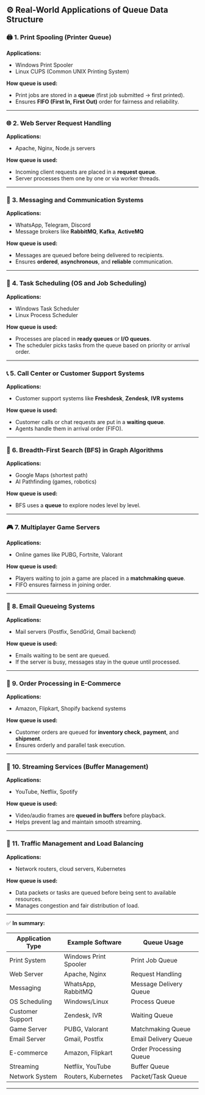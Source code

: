 ## ⚙️ **Real-World Applications of Queue Data Structure**

### 🖨️ **1. Print Spooling (Printer Queue)**

**Applications:**

* Windows Print Spooler
* Linux CUPS (Common UNIX Printing System)

**How queue is used:**

* Print jobs are stored in a **queue** (first job submitted → first printed).
* Ensures **FIFO (First In, First Out)** order for fairness and reliability.

---

### 🌐 **2. Web Server Request Handling**

**Applications:**

* Apache, Nginx, Node.js servers

**How queue is used:**

* Incoming client requests are placed in a **request queue**.
* Server processes them one by one or via worker threads.

---

### 💬 **3. Messaging and Communication Systems**

**Applications:**

* WhatsApp, Telegram, Discord
* Message brokers like **RabbitMQ**, **Kafka**, **ActiveMQ**

**How queue is used:**

* Messages are queued before being delivered to recipients.
* Ensures **ordered**, **asynchronous**, and **reliable** communication.

---

### 🚌 **4. Task Scheduling (OS and Job Scheduling)**

**Applications:**

* Windows Task Scheduler
* Linux Process Scheduler

**How queue is used:**

* Processes are placed in **ready queues** or **I/O queues**.
* The scheduler picks tasks from the queue based on priority or arrival order.

---

### 📞 **5. Call Center or Customer Support Systems**

**Applications:**

* Customer support systems like **Freshdesk**, **Zendesk**, **IVR systems**

**How queue is used:**

* Customer calls or chat requests are put in a **waiting queue**.
* Agents handle them in arrival order (FIFO).

---

### 🧠 **6. Breadth-First Search (BFS) in Graph Algorithms**

**Applications:**

* Google Maps (shortest path)
* AI Pathfinding (games, robotics)

**How queue is used:**

* BFS uses a **queue** to explore nodes level by level.

---

### 🎮 **7. Multiplayer Game Servers**

**Applications:**

* Online games like PUBG, Fortnite, Valorant

**How queue is used:**

* Players waiting to join a game are placed in a **matchmaking queue**.
* FIFO ensures fairness in joining order.

---

### 📧 **8. Email Queueing Systems**

**Applications:**

* Mail servers (Postfix, SendGrid, Gmail backend)

**How queue is used:**

* Emails waiting to be sent are queued.
* If the server is busy, messages stay in the queue until processed.

---

### 🛒 **9. Order Processing in E-Commerce**

**Applications:**

* Amazon, Flipkart, Shopify backend systems

**How queue is used:**

* Customer orders are queued for **inventory check**, **payment**, and **shipment**.
* Ensures orderly and parallel task execution.

---

### 🎥 **10. Streaming Services (Buffer Management)**

**Applications:**

* YouTube, Netflix, Spotify

**How queue is used:**

* Video/audio frames are **queued in buffers** before playback.
* Helps prevent lag and maintain smooth streaming.

---

### 🚦 **11. Traffic Management and Load Balancing**

**Applications:**

* Network routers, cloud servers, Kubernetes

**How queue is used:**

* Data packets or tasks are queued before being sent to available resources.
* Manages congestion and fair distribution of load.

---

✅ **In summary:**

| Application Type | Example Software      | Queue Usage            |
| ---------------- | --------------------- | ---------------------- |
| Print System     | Windows Print Spooler | Print Job Queue        |
| Web Server       | Apache, Nginx         | Request Handling       |
| Messaging        | WhatsApp, RabbitMQ    | Message Delivery Queue |
| OS Scheduling    | Windows/Linux         | Process Queue          |
| Customer Support | Zendesk, IVR          | Waiting Queue          |
| Game Server      | PUBG, Valorant        | Matchmaking Queue      |
| Email Server     | Gmail, Postfix        | Email Delivery Queue   |
| E-commerce       | Amazon, Flipkart      | Order Processing Queue |
| Streaming        | Netflix, YouTube      | Buffer Queue           |
| Network System   | Routers, Kubernetes   | Packet/Task Queue      |

---
 